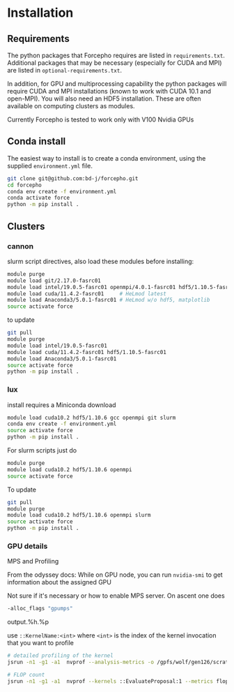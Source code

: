 # Installation

## Requirements

The python packages that Forcepho requires are listed in `requirements.txt`.
Additional packages that may be necessary (especially for CUDA and MPI) are
listed in `optional-requirements.txt`.

In addition, for GPU and multiprocessing capability the python packages will
require CUDA and MPI installations (known to work with CUDA 10.1 and open-MPI).
You will also need an HDF5 installation.  These are often available on computing
clusters as modules.

Currently Forcepho is tested to work only with V100 Nvidia GPUs

## Conda install

The easiest way to install is to create a conda environment, using the supplied
`environment.yml` file.

```bash
git clone git@github.com:bd-j/forcepho.git
cd forcepho
conda env create -f environment.yml
conda activate force
python -m pip install .
```

## Clusters

### cannon

slurm script directives, also load these modules before installing:

```bash
module purge
module load git/2.17.0-fasrc01
module load intel/19.0.5-fasrc01 openmpi/4.0.1-fasrc01 hdf5/1.10.5-fasrc01
module load cuda/11.4.2-fasrc01     # HeLmod latest
module load Anaconda3/5.0.1-fasrc01 # HeLmod w/o hdf5, matplotlib
source activate force
```

to update
```bash
git pull
module purge
module load intel/19.0.5-fasrc01
module load cuda/11.4.2-fasrc01 hdf5/1.10.5-fasrc01
module load Anaconda3/5.0.1-fasrc01
source activate force
python -m pip install .
```


### lux

install requires a Miniconda download

```bash
module load cuda10.2 hdf5/1.10.6 gcc openmpi git slurm
conda env create -f environment.yml
source activate force
python -m pip install .
```

For slurm scripts just do
```bash
module purge
module load cuda10.2 hdf5/1.10.6 openmpi
source activate force
```

To update
```bash
git pull
module purge
module load cuda10.2 hdf5/1.10.6 openmpi slurm
source activate force
python -m pip install .
```

### GPU details

MPS and Profiling

From the odyssey docs: While on GPU node, you can run `nvidia-smi` to get information about the assigned GPU

Not sure if it's necessary or how to enable MPS server.  On ascent one does

```bash
-alloc_flags "gpumps"
```

output.%h.%p

use `::KernelName:<int>` where `<int>` is the index of the kernel invocation that you want to profile

```bash
# detailed profiling of the kernel
jsrun -n1 -g1 -a1  nvprof --analysis-metrics -o /gpfs/wolf/gen126/scratch/bdjohnson/large_prof_metrics%h.%p.nvvp python run_patch_gpu_test_simple.py

# FLOP count
jsrun -n1 -g1 -a1  nvprof --kernels ::EvaluateProposal:1 --metrics flop_count_sp python run_patch_gpu_test_simple.py
```